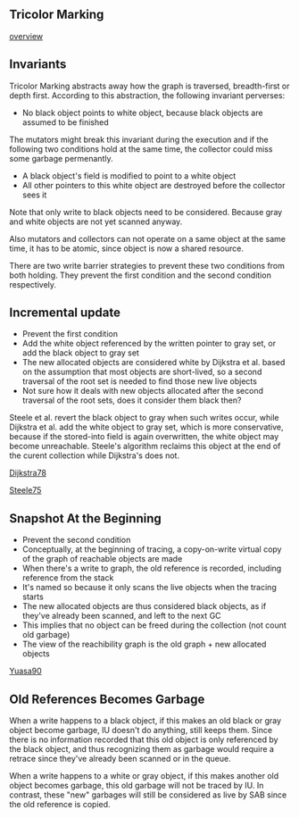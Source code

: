 ## Tricolor Marking

[overview](https://en.wikipedia.org/wiki/Tracing_garbage_collection#Tri-color_marking)

## Invariants

Tricolor Marking abstracts away how the graph is traversed, breadth-first or depth first. According to this abstraction, the following invariant perverses:

- No black object points to white object, because black objects are assumed to be finished

The mutators might break this invariant during the execution and if the following two conditions hold at the same time, the collector could miss some garbage permenantly.
- A black object's field is modified to point to a white object
- All other pointers to this white object are destroyed before the collector sees it

Note that only write to black objects need to be considered. Because gray and white objects are not yet scanned anyway. 

Also mutators and collectors can not operate on a same object at the same time, it has to be atomic, since object is now a shared resource.

There are two write barrier strategies to prevent these two conditions from both holding. They prevent the first condition and the second condition respectively.

## Incremental update
- Prevent the first condition
- Add the white object referenced by the written pointer to gray set, or add the black object to gray set
- The new allocated objects are considered white by Dijkstra et al. based on the assumption that most objects are short-lived, so a second traversal of the root set is needed to find those new live objects
- Not sure how it deals with new objects allocated after the second traversal of the root sets, does it consider them black then?

Steele et al. revert the black object to gray when such writes occur, while Dijkstra et al. add the white object to gray set, which is more conservative, because if the stored-into field is again overwritten, the white object may become unreachable. Steele's algorithm reclaims this object at the end of the curent collection while Dijkstra's does not.

[Dijkstra78](papers/On-The-Fly-GC.dijkstra78.pdf) 

[Steele75](papers/Multiprocessing-Compactifying-GC.steele75.pdf) 

## Snapshot At the Beginning
- Prevent the second condition
- Conceptually, at the beginning of tracing, a copy-on-write virtual copy of the graph of reachable objects are made
- When there's a write to graph, the old reference is recorded, including reference from the stack
- It's named so because it only scans the live objects when the tracing starts
- The new allocated objects are thus considered black objects, as if they've already been scanned, and left to the next GC
- This implies that no object can be freed during the collection (not count old garbage)
- The view of the reachibility graph is the old graph + new allocated objects

[Yuasa90](papers/Real-Time-GC-on-General-Purpose-Machine.yuasa90.pdf)

## Old References Becomes Garbage
When a write happens to a black object, if this makes an old black or gray object become garbage, IU doesn't do anything, still keeps them. Since there is no information recorded that this old object is only referenced by the black object, and thus recognizing them as garbage would require a retrace since they've already been scanned or in the queue.

When a write happens to a white or gray object, if this makes another old object becomes garbage, this old garbage will not be traced by IU. In contrast, these "new" garbages will still be considered as live by SAB since the old reference is copied.
